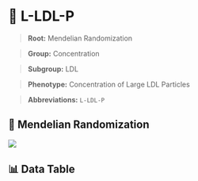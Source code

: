 # 🧪 L-LDL-P

> **Root:** Mendelian Randomization

> **Group:** Concentration  

> **Subgroup:** LDL

> **Phenotype:** Concentration of Large LDL Particles  

> **Abbreviations:** `L-LDL-P`

## 🧬 Mendelian Randomization  

<img src="/MR/Figures/Inverse/LhengxianLDLhengxianP.png"/>


## 📊 Data Table


<CsvTableMRI src="/MR/Data/Inverse/LhengxianLDLhengxianP.csv"/>
